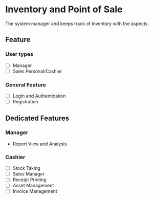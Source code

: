 # Inventory and Point of Sale
The system manager and keeps track of Inventory with the aspects.

## Feature
### User types 
 - [ ] Manager
 - [ ] Sales Personal/Cashier

### General Feature
  - [ ] Login and Authentication
  - [ ] Registration 

## Dedicated Features
### Manager
   - Report View and Analysis
   
### Cashier
   - [ ] Stock Taking
   - [ ] Sales Manager
   - [ ] Receipt Printing
   - [ ] Asset Management 
   - [ ] Invoice Management 
